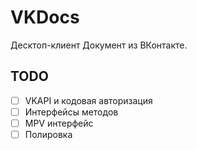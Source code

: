 # VKDocs

Десктоп-клиент Документ из ВКонтакте.

## TODO
- [ ] VKAPI и кодовая авторизация
- [ ] Интерфейсы методов
- [ ] MPV интерфейс
- [ ] Полировка